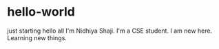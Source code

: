 # hello-world
just starting
hello all
I'm Nidhiya Shaji. I'm a CSE student. I am new here. Learning new things.

